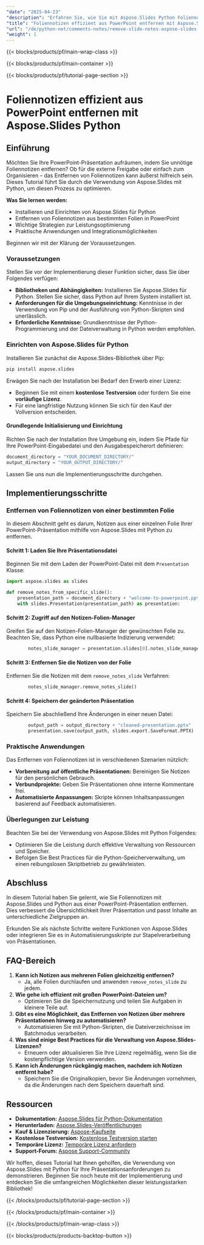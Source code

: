 ```yaml
---
"date": "2025-04-23"
"description": "Erfahren Sie, wie Sie mit Aspose.Slides Python Foliennotizen effizient aus PowerPoint-Präsentationen entfernen. Folgen Sie unserer Schritt-für-Schritt-Anleitung für eine übersichtlichere Präsentation."
"title": "Foliennotizen effizient aus PowerPoint entfernen mit Aspose.Slides Python"
"url": "/de/python-net/comments-notes/remove-slide-notes-aspose-slides-python/"
"weight": 1
---
```


{{< blocks/products/pf/main-wrap-class >}}

{{< blocks/products/pf/main-container >}}

{{< blocks/products/pf/tutorial-page-section >}}
# Foliennotizen effizient aus PowerPoint entfernen mit Aspose.Slides Python

## Einführung

Möchten Sie Ihre PowerPoint-Präsentation aufräumen, indem Sie unnötige Foliennotizen entfernen? Ob für die externe Freigabe oder einfach zum Organisieren – das Entfernen von Foliennotizen kann äußerst hilfreich sein. Dieses Tutorial führt Sie durch die Verwendung von Aspose.Slides mit Python, um diesen Prozess zu optimieren.

**Was Sie lernen werden:**
- Installieren und Einrichten von Aspose.Slides für Python
- Entfernen von Foliennotizen aus bestimmten Folien in PowerPoint
- Wichtige Strategien zur Leistungsoptimierung
- Praktische Anwendungen und Integrationsmöglichkeiten

Beginnen wir mit der Klärung der Voraussetzungen.

### Voraussetzungen

Stellen Sie vor der Implementierung dieser Funktion sicher, dass Sie über Folgendes verfügen:
- **Bibliotheken und Abhängigkeiten:** Installieren Sie Aspose.Slides für Python. Stellen Sie sicher, dass Python auf Ihrem System installiert ist.
- **Anforderungen für die Umgebungseinrichtung:** Kenntnisse in der Verwendung von Pip und der Ausführung von Python-Skripten sind unerlässlich.
- **Erforderliche Kenntnisse:** Grundkenntnisse der Python-Programmierung und der Dateiverwaltung in Python werden empfohlen.

### Einrichten von Aspose.Slides für Python

Installieren Sie zunächst die Aspose.Slides-Bibliothek über Pip:

```bash
pip install aspose.slides
```

Erwägen Sie nach der Installation bei Bedarf den Erwerb einer Lizenz:
- Beginnen Sie mit einem **kostenlose Testversion** oder fordern Sie eine **vorläufige Lizenz**.
- Für eine langfristige Nutzung können Sie sich für den Kauf der Vollversion entscheiden.

#### Grundlegende Initialisierung und Einrichtung

Richten Sie nach der Installation Ihre Umgebung ein, indem Sie Pfade für Ihre PowerPoint-Eingabedatei und den Ausgabespeicherort definieren:

```python
document_directory = "YOUR_DOCUMENT_DIRECTORY/"
output_directory = "YOUR_OUTPUT_DIRECTORY/"
```

Lassen Sie uns nun die Implementierungsschritte durchgehen.

## Implementierungsschritte

### Entfernen von Foliennotizen von einer bestimmten Folie

In diesem Abschnitt geht es darum, Notizen aus einer einzelnen Folie Ihrer PowerPoint-Präsentation mithilfe von Aspose.Slides mit Python zu entfernen. 

#### Schritt 1: Laden Sie Ihre Präsentationsdatei

Beginnen Sie mit dem Laden der PowerPoint-Datei mit dem `Presentation` Klasse:

```python
import aspose.slides as slides

def remove_notes_from_specific_slide():
    presentation_path = document_directory + "welcome-to-powerpoint.pptx"
    with slides.Presentation(presentation_path) as presentation:
```

#### Schritt 2: Zugriff auf den Notizen-Folien-Manager

Greifen Sie auf den Notizen-Folien-Manager der gewünschten Folie zu. Beachten Sie, dass Python eine nullbasierte Indizierung verwendet:

```python
        notes_slide_manager = presentation.slides[0].notes_slide_manager
```

#### Schritt 3: Entfernen Sie die Notizen von der Folie

Entfernen Sie die Notizen mit dem `remove_notes_slide` Verfahren:

```python
        notes_slide_manager.remove_notes_slide()
```

#### Schritt 4: Speichern der geänderten Präsentation

Speichern Sie abschließend Ihre Änderungen in einer neuen Datei:

```python
        output_path = output_directory + "cleaned-presentation.pptx"
        presentation.save(output_path, slides.export.SaveFormat.PPTX)
```

### Praktische Anwendungen

Das Entfernen von Foliennotizen ist in verschiedenen Szenarien nützlich:
- **Vorbereitung auf öffentliche Präsentationen:** Bereinigen Sie Notizen für den persönlichen Gebrauch.
- **Verbundprojekte:** Geben Sie Präsentationen ohne interne Kommentare frei.
- **Automatisierte Anpassungen:** Skripte können Inhaltsanpassungen basierend auf Feedback automatisieren.

### Überlegungen zur Leistung

Beachten Sie bei der Verwendung von Aspose.Slides mit Python Folgendes:
- Optimieren Sie die Leistung durch effektive Verwaltung von Ressourcen und Speicher.
- Befolgen Sie Best Practices für die Python-Speicherverwaltung, um einen reibungslosen Skriptbetrieb zu gewährleisten.

## Abschluss

In diesem Tutorial haben Sie gelernt, wie Sie Foliennotizen mit Aspose.Slides und Python aus einer PowerPoint-Präsentation entfernen. Dies verbessert die Übersichtlichkeit Ihrer Präsentation und passt Inhalte an unterschiedliche Zielgruppen an.

Erkunden Sie als nächste Schritte weitere Funktionen von Aspose.Slides oder integrieren Sie es in Automatisierungsskripte zur Stapelverarbeitung von Präsentationen.

## FAQ-Bereich

1. **Kann ich Notizen aus mehreren Folien gleichzeitig entfernen?**
   - Ja, alle Folien durchlaufen und anwenden `remove_notes_slide` zu jedem.
2. **Wie gehe ich effizient mit großen PowerPoint-Dateien um?**
   - Optimieren Sie die Speichernutzung und teilen Sie Aufgaben in kleinere Teile auf.
3. **Gibt es eine Möglichkeit, das Entfernen von Notizen über mehrere Präsentationen hinweg zu automatisieren?**
   - Automatisieren Sie mit Python-Skripten, die Dateiverzeichnisse im Batchmodus verarbeiten.
4. **Was sind einige Best Practices für die Verwaltung von Aspose.Slides-Lizenzen?**
   - Erneuern oder aktualisieren Sie Ihre Lizenz regelmäßig, wenn Sie die kostenpflichtige Version verwenden.
5. **Kann ich Änderungen rückgängig machen, nachdem ich Notizen entfernt habe?**
   - Speichern Sie die Originalkopien, bevor Sie Änderungen vornehmen, da die Änderungen nach dem Speichern dauerhaft sind.

## Ressourcen

- **Dokumentation:** [Aspose.Slides für Python-Dokumentation](https://reference.aspose.com/slides/python-net/)
- **Herunterladen:** [Aspose.Slides-Veröffentlichungen](https://releases.aspose.com/slides/python-net/)
- **Kauf & Lizenzierung:** [Aspose-Kaufseite](https://purchase.aspose.com/buy)
- **Kostenlose Testversion:** [Kostenlose Testversion starten](https://releases.aspose.com/slides/python-net/)
- **Temporäre Lizenz:** [Temporäre Lizenz anfordern](https://purchase.aspose.com/temporary-license/)
- **Support-Forum:** [Aspose Support-Community](https://forum.aspose.com/c/slides/11)

Wir hoffen, dieses Tutorial hat Ihnen geholfen, die Verwendung von Aspose.Slides mit Python für Ihre Präsentationsanforderungen zu demonstrieren. Beginnen Sie noch heute mit der Implementierung und entdecken Sie die umfangreichen Möglichkeiten dieser leistungsstarken Bibliothek!

{{< /blocks/products/pf/tutorial-page-section >}}

{{< /blocks/products/pf/main-container >}}

{{< /blocks/products/pf/main-wrap-class >}}

{{< blocks/products/products-backtop-button >}}